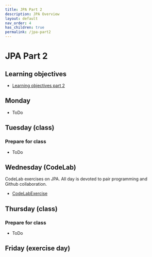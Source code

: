 ```yaml
---
title: JPA Part 2
description: JPA Overview
layout: default
nav_order: 4
has_children: true
permalink: /jpa-part2
---
```


# JPA Part 2

## Learning objectives

- [Learning objectives part 2](./learning-objectives-part2)

## Monday

- ToDo

## Tuesday (class)

### Prepare for class

- ToDo

## Wednesday (CodeLab)

CodeLab exercises on JPA. All day is devoted to pair programming and Github collaboration.

- [CodeLabExercise](#)

## Thursday (class)

### Prepare for class

- ToDo

## Friday (exercise day)


